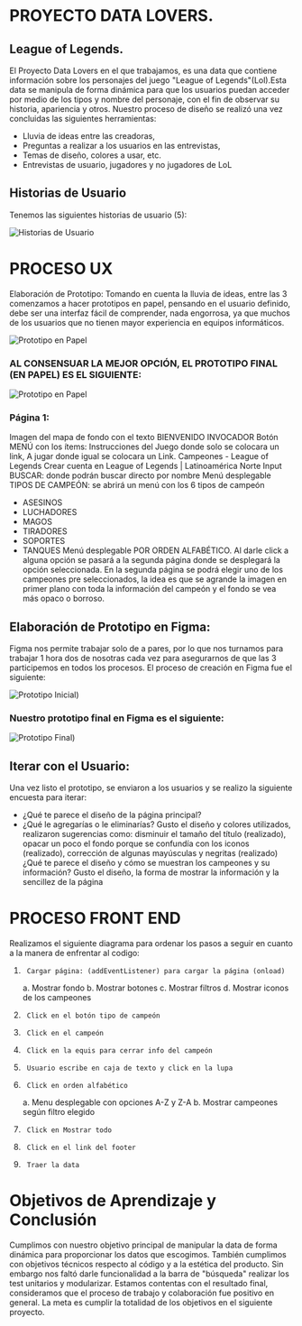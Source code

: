 
# PROYECTO DATA LOVERS.
## League of Legends.

El Proyecto Data Lovers en el que trabajamos, es una data que contiene información sobre los personajes del juego "League of Legends"(Lol).Esta data se manipula de forma dinámica para que los usuarios puedan acceder por medio de los tipos y nombre del personaje, con el fin de observar su historia, apariencia y otros.
Nuestro proceso de diseño se realizó una vez concluidas las siguientes herramientas:
* Lluvia de ideas entre las creadoras, 
* Preguntas a realizar a los usuarios en las entrevistas, 
* Temas de diseño, colores a usar, etc.
* Entrevistas de usuario, jugadores y no jugadores de LoL

## Historias de Usuario

Tenemos las siguientes historias de usuario (5):

![Historias de Usuario](src/images/hist_us.png)

# PROCESO UX
Elaboración de Prototipo: Tomando en cuenta la lluvia de ideas, entre las 3 comenzamos a hacer prototipos en papel, pensando en el usuario definido, debe ser una interfaz fácil de comprender, nada engorrosa, ya que muchos de los usuarios que no tienen mayor experiencia en equipos informáticos.
	
![Prototipo en Papel](src/images/prot_baja_todas.png)

### AL CONSENSUAR LA MEJOR OPCIÓN, EL PROTOTIPO FINAL (EN PAPEL) ES EL SIGUIENTE:

![Prototipo en Papel](src/images/prot_unido.png)

### Página 1:
Imagen del mapa de fondo con el texto BIENVENIDO INVOCADOR
Botón MENÚ con los ítems: 
Instrucciones del Juego donde solo se colocara un link, A jugar donde igual se colocara un Link.
Campeones - League of Legends
Crear cuenta en League of Legends | Latinoamérica Norte
Input BUSCAR: donde podrán buscar directo por nombre
Menú desplegable TIPOS DE CAMPEÓN: se abrirá un menú con los 6 tipos de campeón 
* ASESINOS
* LUCHADORES
* MAGOS
* TIRADORES
* SOPORTES
* TANQUES
Menú desplegable POR ORDEN ALFABÉTICO.
Al darle click a alguna opción se pasará a la segunda página donde se desplegará la opción seleccionada.
En la segunda página se podrá elegir uno de los campeones pre seleccionados, la idea es que se agrande la imagen en primer plano con toda la información del campeón y el fondo se vea más opaco o borroso.
	
## Elaboración de Prototipo en Figma: 

Figma nos permite trabajar solo de a pares, por lo que nos turnamos para trabajar 1 hora dos de nosotras cada vez para asegurarnos de que las 3 participemos en todos los procesos.
El proceso de creación en Figma fue el siguiente:
		
![Prototipo Inicial)](src/images/prot_alta_prueba.png)

### Nuestro prototipo final en Figma es el siguiente:

![Prototipo Final)](src/images/prot_final.png)

## Iterar con el Usuario: 
Una vez listo el prototipo, se enviaron a los usuarios y se realizo la siguiente encuesta para iterar:
* ¿Qué te parece el diseño de la página principal? 
* ¿Qué le agregarías o le eliminarías? 
Gusto el diseño y colores utilizados, realizaron sugerencias como: disminuir el tamaño del título (realizado), opacar un poco el fondo porque se confundía con los iconos (realizado), corrección de algunas mayúsculas y negritas (realizado)
¿Qué te parece el diseño y cómo se muestran los campeones y su información? Gusto el diseño, la forma de mostrar la información y la sencillez de la página

# PROCESO FRONT END

Realizamos el siguiente diagrama para ordenar los pasos a seguir en cuanto a la manera de enfrentar al codigo:

1.      Cargar página: (addEventListener) para cargar la página (onload)
    a.      Mostrar fondo
    b.      Mostrar botones
    c.      Mostrar filtros
    d.      Mostrar iconos de los campeones
2.      Click en el botón tipo de campeón
3.      Click en el campeón
4.      Click en la equis para cerrar info del campeón
5.      Usuario escribe en caja de texto y click en la lupa
6.      Click en orden alfabético
    a.      Menu desplegable con opciones A-Z y Z-A
    b.      Mostrar campeones según filtro elegido
7.      Click en Mostrar todo
8.      Click en el link del footer
9.      Traer la data

# Objetivos de Aprendizaje y Conclusión

Cumplimos con nuestro objetivo principal de manipular la data de forma dinámica para proporcionar los datos que escogimos. También cumplimos con objetivos técnicos respecto al código y a la estética del producto. Sin embargo nos faltó darle funcionalidad a la barra de "búsqueda"  realizar los test unitarios y modularizar.
Estamos contentas con el resultado final, consideramos que el proceso de trabajo y colaboración fue positivo en general.
La meta es cumplir la totalidad de los objetivos en el siguiente proyecto.






